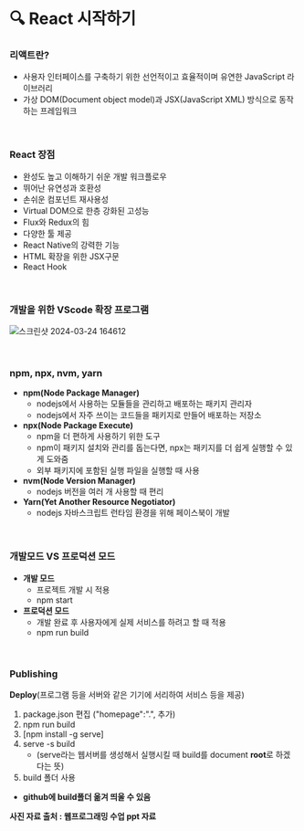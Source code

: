 # :mag: React 시작하기

### 리액트란?
* 사용자 인터페이스를 구축하기 위한 선언적이고 효율적이며 유연한 JavaScript 라이브러리
* 가상 DOM(Document object model)과 JSX(JavaScript XML) 방식으로 동작하는 프레임워크

<br>

### React 장점
* 완성도 높고 이해하기 쉬운 개발 워크플로우
* 뛰어난 유연성과 호환성
* 손쉬운 컴포넌트 재사용성
* Virtual DOM으로 한층 강화된 고성능
* Flux와 Redux의 힘
* 다양한 툴 제공
* React Native의 강력한 기능
* HTML 확장을 위한 JSX구문
* React Hook

<br>

### 개발을 위한 VScode 확장 프로그램
![스크린샷 2024-03-24 164612](https://github.com/kim-do-kyun/React/assets/70315428/b653b21d-a4de-4c3e-b245-fd187816a5e4)

<br>

### npm, npx, nvm, yarn
* **npm(Node Package Manager)**
  * nodejs에서 사용하는 모듈들을 관리하고 배포하는 패키지 관리자
  * nodejs에서 자주 쓰이는 코드들을 패키지로 만들어 배포하는 저장소
* **npx(Node Package Execute)**
  * npm을 더 편하게 사용하기 위한 도구
  * npm이 패키지 설치와 관리를 돕는다면, npx는 패키지를 더 쉽게 실행할 수 있게 도와줌
  * 외부 패키지에 포함된 실행 파일을 실행할 때 사용
* **nvm(Node Version Manager)**
  * nodejs 버전을 여러 개 사용할 때 편리
* **Yarn(Yet Another Resource Negotiator)**
  * nodejs 자바스크립트 런타임 환경을 위해 페이스북이 개발

<br>

### 개발모드 VS 프로덕션 모드
* **개발 모드**
  * 프로젝트 개발 시 적용
  * npm start
* **프로덕션 모드**
  * 개발 완료 후 사용자에게 실제 서비스를 하려고 할 때 적용
  * npm run build

<br>

### Publishing
**Deploy**(프로그램 등을 서버와 같은 기기에 서리하여 서비스 등을 제공)
1. package.json 편집 ("homepage":".", 추가)
2. npm run build
3. [npm install -g serve]
4. serve -s build
   * (serve라는 웹서버를 생성해서 실행시킬 때 build를 document **root**로 하겠다는 뜻)
5. build 폴더 사용
* **github에 build폴더 옮겨 띄울 수 있음**

**사진 자료 출처 : 웹프로그래밍 수업 ppt 자료**